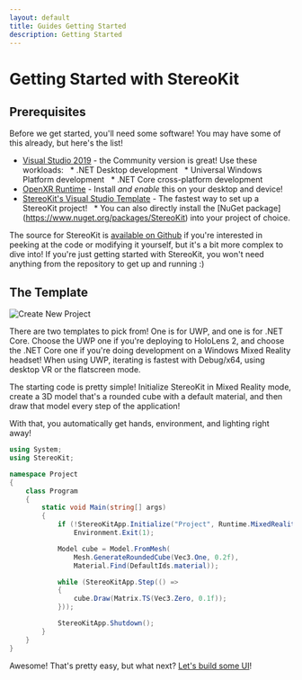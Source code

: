 ```yaml
---
layout: default
title: Guides Getting Started
description: Getting Started
---
```


# Getting Started with StereoKit

## Prerequisites

Before we get started, you'll need some software! You may have some of this already, but here's the list!

- [Visual Studio 2019](https://visualstudio.microsoft.com/vs/) - the Community version is great! Use these workloads:
&nbsp;&nbsp;* .NET Desktop development
&nbsp;&nbsp;* Universal Windows Platform development
&nbsp;&nbsp;* .NET Core cross-platform development
- [OpenXR Runtime](https://www.microsoft.com/store/productId/9n5cvvl23qbt) - Install *and enable* this on your desktop and device!
- [StereoKit's Visual Studio Template](https://github.com/maluoi/StereoKit/raw/master/Documentation/SKTemplates.vsix) - The fastest way to set up a StereoKit project!
&nbsp;&nbsp;* You can also directly install the [NuGet package] (https://www.nuget.org/packages/StereoKit) into your project of choice.

The source for StereoKit is [available on Github](https://github.com/maluoi/StereoKit) if you're interested in peeking
at the code or modifying it yourself, but it's a bit more complex to dive into! If you're just getting started
with StereoKit, you won't need anything from the repository to get up and running :)

## The Template

![Create New Project]({{site.url}}/img/screenshots/VSNewProject.png)

There are two templates to pick from! One is for UWP, and one is for .NET Core. Choose the UWP one if you're deploying
to HoloLens 2, and choose the .NET Core one if you're doing development on a Windows Mixed Reality headset! When using
UWP, iterating is fastest with Debug/x64, using desktop VR or the flatscreen mode.

The starting code is pretty simple! Initialize StereoKit in Mixed Reality mode, create a 3D model that's a rounded
cube with a default material, and then draw that model every step of the application!

With that, you automatically get hands, environment, and lighting right away!

```csharp
using System;
using StereoKit;

namespace Project
{
    class Program
    {
        static void Main(string[] args)
        {
            if (!StereoKitApp.Initialize("Project", Runtime.MixedReality))
                Environment.Exit(1);

            Model cube = Model.FromMesh(
                Mesh.GenerateRoundedCube(Vec3.One, 0.2f),
                Material.Find(DefaultIds.material));

            while (StereoKitApp.Step(() =>
            {
                cube.Draw(Matrix.TS(Vec3.Zero, 0.1f));
            }));

            StereoKitApp.Shutdown();
        }
    }
}
```

Awesome! That's pretty easy, but what next? [Let's build some UI]({{site.url}}/Pages/Guides/User-Interface.html)!


